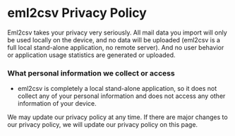 # eml2csv Privacy Policy

Eml2csv takes your privacy very seriously. All mail data you import will only be used locally on the device, and no data will be uploaded (eml2csv is a full local stand-alone application, no remote server). And no user behavior or application usage statistics are generated or uploaded.

### What personal information we collect or access

- eml2csv is completely a local stand-alone application, so it does not collect any of your personal information and does not access any other information of your device.


We may update our privacy policy at any time. If there are major changes to our privacy policy, we will update our privacy policy on this page.